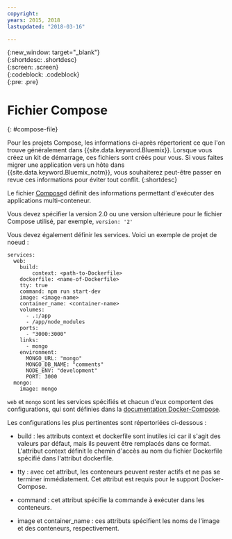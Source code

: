```yaml
---
copyright:
years: 2015, 2018
lastupdated: "2018-03-16"

---
```


{:new_window: target="_blank"}  
{:shortdesc: .shortdesc}  
{:screen: .screen}  
{:codeblock: .codeblock}  
{:pre: .pre}  

# Fichier Compose
{: #compose-file}

Pour les projets Compose, les informations ci-après répertorient ce que l'on trouve généralement dans {{site.data.keyword.Bluemix}}. Lorsque vous créez un kit de démarrage, ces fichiers sont créés pour vous. Si vous faites migrer une application vers un hôte dans {{site.data.keyword.Bluemix_notm}}, vous souhaiterez peut-être passer en revue ces informations pour éviter tout conflit.
{:shortdesc}

Le fichier [Compose](https://docs.docker.com/compose/overview/)d définit des informations permettant d'exécuter des applications multi-conteneur. 

Vous devez spécifier la version 2.0 ou une version ultérieure pour le fichier Compose utilisé, par exemple, `version: '2'`

Vous devez également définir les services. Voici un exemple de projet de noeud :
```
services:
  web:
    build:
    	context: <path-to-Dockerfile>
	dockerfile: <name-of-Dockerfile>
    tty: true
    command: npm run start-dev
    image: <image-name>
    container_name: <container-name>
    volumes:
      - .:/app
      - /app/node_modules
    ports:
      - "3000:3000"
    links:
      - mongo
    environment:
      MONGO_URL: "mongo"
      MONGO_DB_NAME: "comments"
      NODE_ENV: "development"
      PORT: 3000
  mongo:
    image: mongo
```

`web` et `mongo` sont les services spécifiés et chacun d'eux comportent des configurations, qui sont définies dans la [documentation Docker-Compose](https://docs.docker.com/compose/compose-file/compose-file-v2/).

Les configurations les plus pertinentes sont répertoriées ci-dessous :

* build : les attributs context et dockerfile sont inutiles ici car il s'agit des valeurs par défaut, mais ils peuvent être remplacés dans ce format. L'attribut context définit le chemin d'accès au nom du fichier Dockerfile spécifié dans l'attribut dockerfile. 

* tty : avec cet attribut, les conteneurs peuvent rester actifs et ne pas se terminer immédiatement. Cet attribut est requis pour le support Docker-Compose. 

* command : cet attribut spécifie la commande à exécuter dans les conteneurs. 

* image et container_name : ces attributs spécifient les noms de l'image et des conteneurs, respectivement. 


